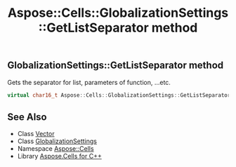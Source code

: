 ﻿---
title: Aspose::Cells::GlobalizationSettings::GetListSeparator method
linktitle: GetListSeparator
second_title: Aspose.Cells for C++ API Reference
description: 'Aspose::Cells::GlobalizationSettings::GetListSeparator method. Gets the separator for list, parameters of function, ...etc in C++.'
type: docs
weight: 2400
url: /cpp/aspose.cells/globalizationsettings/getlistseparator/
---
## GlobalizationSettings::GetListSeparator method


Gets the separator for list, parameters of function, ...etc.

```cpp
virtual char16_t Aspose::Cells::GlobalizationSettings::GetListSeparator()
```

## See Also

* Class [Vector](../../vector/)
* Class [GlobalizationSettings](../)
* Namespace [Aspose::Cells](../../)
* Library [Aspose.Cells for C++](../../../)
